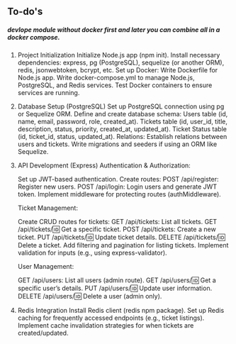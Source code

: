 
## To-do's

##### devlope module without docker first and later you can combine all in a docker compose.

1. Project Initialization
     Initialize Node.js app (npm init).
     Install necessary dependencies: express, pg (PostgreSQL), sequelize (or another ORM), redis, jsonwebtoken, bcrypt, etc.
     Set up Docker:
     Write Dockerfile for Node.js app.
     Write docker-compose.yml to manage Node.js, PostgreSQL, and Redis services.
     Test Docker containers to ensure services are running.


2. Database Setup (PostgreSQL)
     Set up PostgreSQL connection using pg or Sequelize ORM.
     Define and create database schema:
     Users table (id, name, email, password, role, created_at).
     Tickets table (id, user_id, title, description, status, priority, created_at, updated_at).
     Ticket Status table (id, ticket_id, status, updated_at).
     Relations: Establish relations between users and tickets.
     Write migrations and seeders if using an ORM like Sequelize.
3. API Development (Express)
    Authentication & Authorization:

     Set up JWT-based authentication.
     Create routes:
     POST /api/register: Register new users.
     POST /api/login: Login users and generate JWT token.
     Implement middleware for protecting routes (authMiddleware).

    Ticket Management:
    
     Create CRUD routes for tickets:
     GET /api/tickets: List all tickets.
     GET /api/tickets/:id: Get a specific ticket.
     POST /api/tickets: Create a new ticket.
     PUT /api/tickets/:id: Update ticket details.
     DELETE /api/tickets/:id: Delete a ticket.
     Add filtering and pagination for listing tickets.
     Implement validation for inputs (e.g., using express-validator).

    User Management:
    
     GET /api/users: List all users (admin route).
     GET /api/users/:id: Get a specific user’s details.
     PUT /api/users/:id: Update user information.
     DELETE /api/users/:id: Delete a user (admin only).

4. Redis Integration
 Install Redis client (redis npm package).
 Set up Redis caching for frequently accessed endpoints (e.g., ticket listings).
 Implement cache invalidation strategies for when tickets are created/updated.








